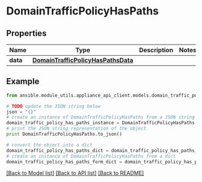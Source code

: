 # DomainTrafficPolicyHasPaths


## Properties
Name | Type | Description | Notes
------------ | ------------- | ------------- | -------------
**data** | [**DomainTrafficPolicyHasPathsData**](DomainTrafficPolicyHasPathsData.md) |  | 

## Example

```python
from ansible.module_utils.appliance_api_client.models.domain_traffic_policy_has_paths import DomainTrafficPolicyHasPaths

# TODO update the JSON string below
json = "{}"
# create an instance of DomainTrafficPolicyHasPaths from a JSON string
domain_traffic_policy_has_paths_instance = DomainTrafficPolicyHasPaths.from_json(json)
# print the JSON string representation of the object
print DomainTrafficPolicyHasPaths.to_json()

# convert the object into a dict
domain_traffic_policy_has_paths_dict = domain_traffic_policy_has_paths_instance.to_dict()
# create an instance of DomainTrafficPolicyHasPaths from a dict
domain_traffic_policy_has_paths_form_dict = domain_traffic_policy_has_paths.from_dict(domain_traffic_policy_has_paths_dict)
```
[[Back to Model list]](../README.md#documentation-for-models) [[Back to API list]](../README.md#documentation-for-api-endpoints) [[Back to README]](../README.md)


